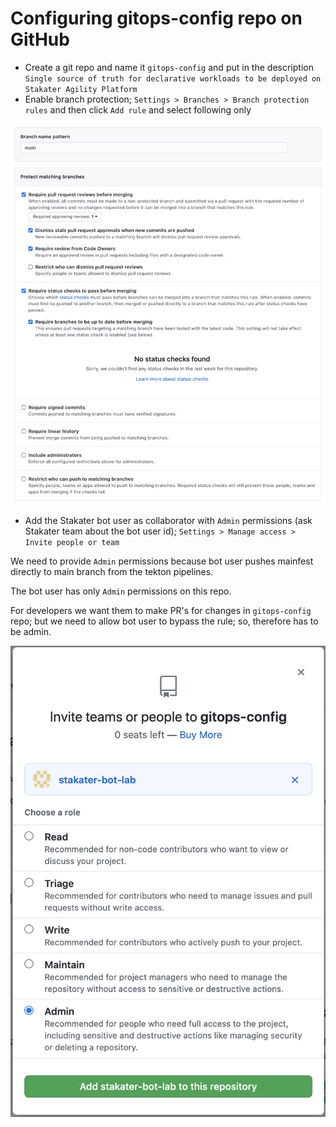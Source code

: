 # Configuring gitops-config repo on GitHub

- Create a git repo and name it `gitops-config` and put in the description `Single source of truth for declarative workloads to be deployed on Stakater Agility Platform`
- Enable branch protection; `Settings > Branches > Branch protection rules` and then click `Add rule` and select following only

![main-branch-protection-rule](./images/main-branch-protection-rule.png)

- Add the Stakater bot user as collaborator with `Admin` permissions (ask Stakater team about the bot user id); `Settings > Manage access > Invite people or team`

We need to provide `Admin` permissions because bot user pushes mainfest directly to main branch from the tekton pipelines.

The bot user has only `Admin` permissions on this repo.

For developers we want them to make PR's for changes in `gitops-config` repo; but we need to allow bot user to bypass the rule; so, therefore has to be admin.

![grant-admin-access](./images/grant-admin-access.png)
